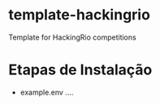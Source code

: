 # template-hackingrio
Template for HackingRio competitions


# Etapas de Instalação

* example.env ....